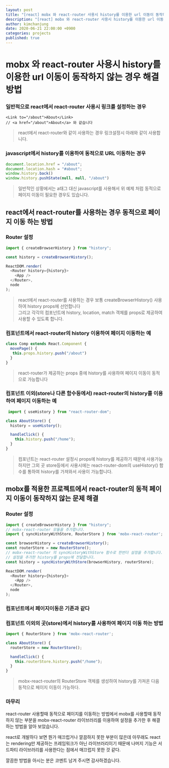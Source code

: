 ```yaml
---
layout: post
title: "[react] mobx 와 react-router 사용시 history를 이용한 url 이동이 동작하지 않는 경우 해결방법"
description: "[react] mobx 와 react-router 사용시 history를 이용한 url 이동이 동작하지 않는 경우 해결방법"
author: kimchanjung
date: 2020-06-21 22:00:00 +0900
categories: projects
published: true
---
```


# mobx 와 react-router 사용시 history를 이용한 url 이동이 동작하지 않는 경우 해결방법

### 일반적으로 react에서 react-router 사용시 링크를 설정하는 경우
```react
<Link to="/about">About</Link>
// <a href="/about">About</a> 와 같습니다
```
> react에서 react-router와 같이 사용하는 경우 링크설정시 아래와 같이 사용합니다.

### javascript에서 history를 이용하여 동적으로 URL 이동하는 경우
```javascript
document.location.href = "/about";
document.location.hash = "#about";
window.history.back()
window.history.pushState(null, null, "/about")
```
> 일반적인 상황에서는 a태그 대신 javascript를 사용해서 위 예제 처럼 동적으로 페이지 이동이 필요한 경우도 있습니다.  


## react에서 react-router를 사용하는 경우 동적으로 페이지 이동 하는 방법
### Router 설정
```javascript
import { createBrowserHistory } from "history";

const history = createBrowserHistory();

ReactDOM.render(
  <Router history={history}>
    <App />
  </Router>,
  node
);
```
> react에서 react-router를 사용하는 경우 보통 createBrowserHistory() 사용하여 history props에 선언합니다  
> 그리고 각각의 컴포넌트에 history, location, match 객체를 props로 제공하여 사용할 수 있도록 합니다.

### 컴포넌트에서 react-router의 history 이용하여 페이지 이동하는 예
```javascript
class Comp extends React.Component {
  movePage() {
   this.props.history.push("/about")
  }
}
```
> react-router가 제공하는 props 중에 history를 사용하여 페이지 이동이 동적으로 가능합니다

### 컴포넌트 이외(store나 다른 함수등에서) react-router의 history를 이용하여 페이지 이동하는 예
```javascript
 import { useHistory } from "react-router-dom";

class AboutStore() {
  history = useHistory();

  handleClick() {
    this.history.push("/home");
  }
}
```
> 컴포넌트는 react-router 설정시 props에 history를 제공하기 때문에 사용가능하지만 그외 곳 store등에서 사용시에는 react-router-dom의 useHistory() 함수를 통하여 history를 가져와서 사용이 가능합니다. 

## mobx를 적용한 프로젝트에서 react-router의 동적 페이지 이동이 동작하지 않는 문제 해결
### Router 설정
```javascript
import { createBrowserHistory } from "history";
// mobx-react-router 모듈을 추가합니다.
import { syncHistoryWithStore, RouterStore } from 'mobx-react-router';

const browserHistory = createBrowserHistory();
const routerStore = new RouterStore();
// mobx-react-router 의 syncHistoryWithStore 함수로 한번더 설정을 추가합니다.
// 설정을 추가한 history를 props에 전달합니다.
const history = syncHistoryWithStore(browserHistory, routerStore);

ReactDOM.render(
  <Router history={history}>
    <App />
  </Router>,
  node
);
```

### 컴포넌트에서 페이지이동은 기존과 같다

### 컴포넌트 이외의 곳(store)에서 history를 사용하여 페이지 이동 하는 방법
```javascript
import { RouterStore } from 'mobx-react-router';

class AboutStore() {
  routerStore = new RouterStore();

  handleClick() {
    this.routerStore.history.push("/home");
  }
}
```
> mobx-react-router의 RouterStore 객체를 생성하여 history를 가져온 다음 동적으로 페이지 이동이 가능하다.

### 마무리
react-router 사용할때 동적으로 페이지를 이동하는 방법에서 mobx를 사용할때 동작하지 않는 부분을 mobx-react-router 라이브러리를 이용하여 설정을 추가한 후 해결하는 방법을 알아 보았습니다.  

react로 개발하다 보면 뭔가 매끄럽거나 깔끔하지 못한 부분이 많은데 아무래도 react는 rendering만 제공하는 프레임워크가 아닌 라이브러리이기 때문에 나머지 기능은 서드파티 라이브러리를 사용한다는 점에서 매끄럽지 못한 것 같다.  

깔끔한 방법을 아시는 분은 코멘트 남겨 주시면 감사하겠습니다.